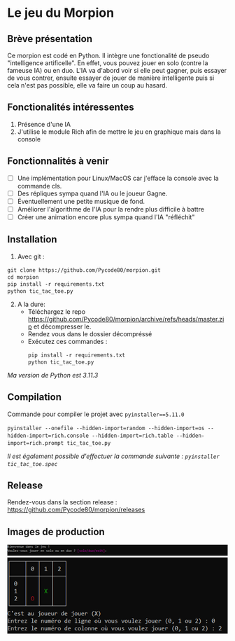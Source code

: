# Le jeu du Morpion
## Brève présentation 
Ce morpion est codé en Python. Il intègre une fonctionalité de pseudo "intelligence artificelle". 
En effet, vous pouvez jouer en solo (contre la fameuse IA) ou en duo.
L'IA va d'abord voir si elle peut gagner, puis essayer de vous contrer, ensuite essayer de jouer
de manière intelligente puis si cela n'est pas possible, elle va faire un coup au hasard.

## Fonctionalités intéressentes

1. Présence d'une IA
2. J'utilise le module Rich afin de mettre le jeu en graphique mais dans la console

## Fonctionnalités à venir 

- [ ] Une implémentation pour Linux/MacOS car j'efface la console avec la commande cls. <br>
- [ ] Des répliques sympa quand l'IA ou le joueur Gagne.<br>
- [ ] Éventuellement une petite musique de fond.<br>
- [ ] Améliorer l'algorithme de l'IA pour la rendre plus difficile à battre<br>
- [ ] Créer une animation encore plus sympa quand l'IA "réfléchit"<br>

## Installation

1. Avec git :<br>
```
git clone https://github.com/Pycode80/morpion.git
cd morpion
pip install -r requirements.txt
python tic_tac_toe.py
```

2. A la dure:
    - Téléchargez le repo https://github.com/Pycode80/morpion/archive/refs/heads/master.zip et décompresser le.
    - Rendez vous dans le dossier décompréssé
    - Exécutez ces commandes :
        ```
        pip install -r requirements.txt
        python tic_tac_toe.py
        ```

*Ma version de Python est 3.11.3*

## Compilation

Commande pour compiler le projet avec `pyinstaller==5.11.0`

`pyinstaller --onefile --hidden-import=random --hidden-import=os --hidden-import=rich.console --hidden-import=rich.table --hidden-import=rich.prompt tic_tac_toe.py`

*Il est également possible d'effectuer la commande suivante : `pyinstaller tic_tac_toe.spec`*

## Release

Rendez-vous dans la section release : https://github.com/Pycode80/morpion/releases

## Images de production 

![Image1](images/image1.png)
![Image2](images/image2.png)






